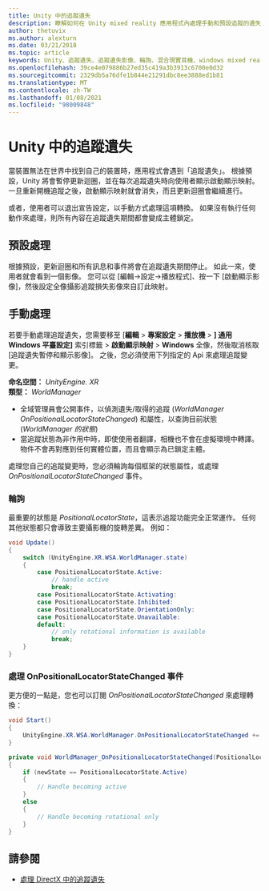 ```yaml
---
title: Unity 中的追蹤遺失
description: 瞭解如何在 Unity mixed reality 應用程式內處理手動和預設追蹤的遺失。
author: thetuvix
ms.author: alexturn
ms.date: 03/21/2018
ms.topic: article
keywords: Unity、追蹤遺失、追蹤遺失影像、輪詢、混合現實耳機、windows mixed reality 耳機、虛擬實境耳機
ms.openlocfilehash: 39ce4e079886b27ed35c419a3b3913c6700e0d32
ms.sourcegitcommit: 2329db5a76dfe1b844e21291dbc8ee3888ed1b81
ms.translationtype: MT
ms.contentlocale: zh-TW
ms.lasthandoff: 01/08/2021
ms.locfileid: "98009848"
---
```

# <a name="tracking-loss-in-unity"></a>Unity 中的追蹤遺失

當裝置無法在世界中找到自己的裝置時，應用程式會遇到「追蹤遺失」。 根據預設，Unity 將會暫停更新迴圈，並在每次追蹤遺失時向使用者顯示啟動顯示映射。 一旦重新開機追蹤之後，啟動顯示映射就會消失，而且更新迴圈會繼續進行。

或者，使用者可以退出宣告設定，以手動方式處理這項轉換。 如果沒有執行任何動作來處理，則所有內容在追蹤遺失期間都會變成主體鎖定。

## <a name="default-handling"></a>預設處理

根據預設，更新迴圈和所有訊息和事件將會在追蹤遺失期間停止。 如此一來，使用者就會看到一個影像。 您可以從 [編輯->設定->播放程式]、按一下 [啟動顯示影像]，然後設定全像攝影追蹤損失影像來自訂此映射。

## <a name="manual-handling"></a>手動處理

若要手動處理追蹤遺失，您需要移至 [**編輯**  >  **專案設定**  >  **播放機**  >  **] 通用 Windows 平臺設定]** 索引標籤  >  **啟動顯示映射**  >  **Windows** 全像，然後取消核取 [追蹤遺失暫停和顯示影像]。 之後，您必須使用下列指定的 Api 來處理追蹤變更。

**命名空間：** *UnityEngine. XR*<br>
**類型：** *WorldManager*

* 全域管理員會公開事件，以偵測遺失/取得的追蹤 (*WorldManager OnPositionalLocatorStateChanged*) 和屬性，以查詢目前狀態 (*WorldManager 的狀態*) 
* 當追蹤狀態為非作用中時，即使使用者翻譯，相機也不會在虛擬環境中轉譯。 物件不會再對應到任何實體位置，而且會顯示為已鎖定主體。

處理您自己的追蹤變更時，您必須輪詢每個框架的狀態屬性，或處理 *OnPositionalLocatorStateChanged* 事件。

### <a name="polling"></a>輪詢

最重要的狀態是 *PositionalLocatorState*，這表示追蹤功能完全正常運作。 任何其他狀態都只會導致主要攝影機的旋轉差異。 例如：

```cs
void Update()
{
    switch (UnityEngine.XR.WSA.WorldManager.state)
    {
        case PositionalLocatorState.Active:
            // handle active
            break;
        case PositionalLocatorState.Activating:
        case PositionalLocatorState.Inhibited:
        case PositionalLocatorState.OrientationOnly:
        case PositionalLocatorState.Unavailable:
        default:
            // only rotational information is available
            break;
    }
}
```

### <a name="handling-the-onpositionallocatorstatechanged-event"></a>處理 OnPositionalLocatorStateChanged 事件

更方便的一點是，您也可以訂閱 *OnPositionalLocatorStateChanged* 來處理轉換：

```cs
void Start()
{
    UnityEngine.XR.WSA.WorldManager.OnPositionalLocatorStateChanged += WorldManager_OnPositionalLocatorStateChanged;
}

private void WorldManager_OnPositionalLocatorStateChanged(PositionalLocatorState oldState, PositionalLocatorState newState)
{
    if (newState == PositionalLocatorState.Active)
    {
        // Handle becoming active
    }
    else
    {
        // Handle becoming rotational only
    }
}
```

## <a name="see-also"></a>請參閱

* [處理 DirectX 中的追蹤遺失](../native/coordinate-systems-in-directx.md#handling-tracking-loss)
